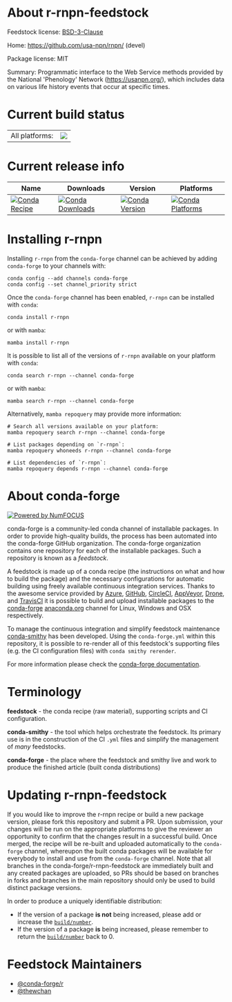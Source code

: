 About r-rnpn-feedstock
======================

Feedstock license: [BSD-3-Clause](https://github.com/conda-forge/r-rnpn-feedstock/blob/main/LICENSE.txt)

Home: https://github.com/usa-npn/rnpn/ (devel)

Package license: MIT

Summary: Programmatic interface to the Web Service methods provided by the National 'Phenology' Network (<https://usanpn.org/>), which includes data on various life history events that occur at specific times.

Current build status
====================


<table><tr><td>All platforms:</td>
    <td>
      <a href="https://dev.azure.com/conda-forge/feedstock-builds/_build/latest?definitionId=20049&branchName=main">
        <img src="https://dev.azure.com/conda-forge/feedstock-builds/_apis/build/status/r-rnpn-feedstock?branchName=main">
      </a>
    </td>
  </tr>
</table>

Current release info
====================

| Name | Downloads | Version | Platforms |
| --- | --- | --- | --- |
| [![Conda Recipe](https://img.shields.io/badge/recipe-r--rnpn-green.svg)](https://anaconda.org/conda-forge/r-rnpn) | [![Conda Downloads](https://img.shields.io/conda/dn/conda-forge/r-rnpn.svg)](https://anaconda.org/conda-forge/r-rnpn) | [![Conda Version](https://img.shields.io/conda/vn/conda-forge/r-rnpn.svg)](https://anaconda.org/conda-forge/r-rnpn) | [![Conda Platforms](https://img.shields.io/conda/pn/conda-forge/r-rnpn.svg)](https://anaconda.org/conda-forge/r-rnpn) |

Installing r-rnpn
=================

Installing `r-rnpn` from the `conda-forge` channel can be achieved by adding `conda-forge` to your channels with:

```
conda config --add channels conda-forge
conda config --set channel_priority strict
```

Once the `conda-forge` channel has been enabled, `r-rnpn` can be installed with `conda`:

```
conda install r-rnpn
```

or with `mamba`:

```
mamba install r-rnpn
```

It is possible to list all of the versions of `r-rnpn` available on your platform with `conda`:

```
conda search r-rnpn --channel conda-forge
```

or with `mamba`:

```
mamba search r-rnpn --channel conda-forge
```

Alternatively, `mamba repoquery` may provide more information:

```
# Search all versions available on your platform:
mamba repoquery search r-rnpn --channel conda-forge

# List packages depending on `r-rnpn`:
mamba repoquery whoneeds r-rnpn --channel conda-forge

# List dependencies of `r-rnpn`:
mamba repoquery depends r-rnpn --channel conda-forge
```


About conda-forge
=================

[![Powered by
NumFOCUS](https://img.shields.io/badge/powered%20by-NumFOCUS-orange.svg?style=flat&colorA=E1523D&colorB=007D8A)](https://numfocus.org)

conda-forge is a community-led conda channel of installable packages.
In order to provide high-quality builds, the process has been automated into the
conda-forge GitHub organization. The conda-forge organization contains one repository
for each of the installable packages. Such a repository is known as a *feedstock*.

A feedstock is made up of a conda recipe (the instructions on what and how to build
the package) and the necessary configurations for automatic building using freely
available continuous integration services. Thanks to the awesome service provided by
[Azure](https://azure.microsoft.com/en-us/services/devops/), [GitHub](https://github.com/),
[CircleCI](https://circleci.com/), [AppVeyor](https://www.appveyor.com/),
[Drone](https://cloud.drone.io/welcome), and [TravisCI](https://travis-ci.com/)
it is possible to build and upload installable packages to the
[conda-forge](https://anaconda.org/conda-forge) [anaconda.org](https://anaconda.org/)
channel for Linux, Windows and OSX respectively.

To manage the continuous integration and simplify feedstock maintenance
[conda-smithy](https://github.com/conda-forge/conda-smithy) has been developed.
Using the ``conda-forge.yml`` within this repository, it is possible to re-render all of
this feedstock's supporting files (e.g. the CI configuration files) with ``conda smithy rerender``.

For more information please check the [conda-forge documentation](https://conda-forge.org/docs/).

Terminology
===========

**feedstock** - the conda recipe (raw material), supporting scripts and CI configuration.

**conda-smithy** - the tool which helps orchestrate the feedstock.
                   Its primary use is in the construction of the CI ``.yml`` files
                   and simplify the management of *many* feedstocks.

**conda-forge** - the place where the feedstock and smithy live and work to
                  produce the finished article (built conda distributions)


Updating r-rnpn-feedstock
=========================

If you would like to improve the r-rnpn recipe or build a new
package version, please fork this repository and submit a PR. Upon submission,
your changes will be run on the appropriate platforms to give the reviewer an
opportunity to confirm that the changes result in a successful build. Once
merged, the recipe will be re-built and uploaded automatically to the
`conda-forge` channel, whereupon the built conda packages will be available for
everybody to install and use from the `conda-forge` channel.
Note that all branches in the conda-forge/r-rnpn-feedstock are
immediately built and any created packages are uploaded, so PRs should be based
on branches in forks and branches in the main repository should only be used to
build distinct package versions.

In order to produce a uniquely identifiable distribution:
 * If the version of a package **is not** being increased, please add or increase
   the [``build/number``](https://docs.conda.io/projects/conda-build/en/latest/resources/define-metadata.html#build-number-and-string).
 * If the version of a package **is** being increased, please remember to return
   the [``build/number``](https://docs.conda.io/projects/conda-build/en/latest/resources/define-metadata.html#build-number-and-string)
   back to 0.

Feedstock Maintainers
=====================

* [@conda-forge/r](https://github.com/orgs/conda-forge/teams/r/)
* [@thewchan](https://github.com/thewchan/)


